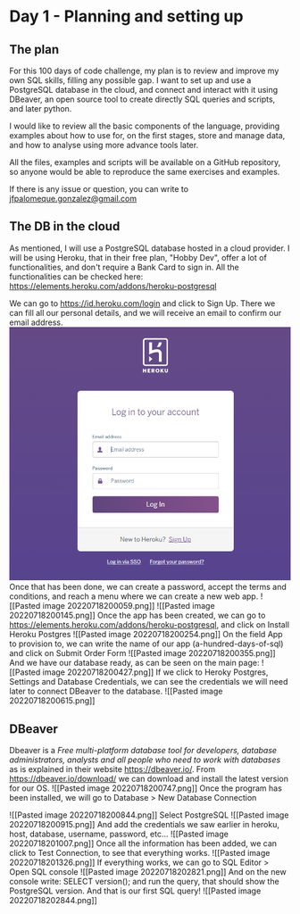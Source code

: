 # Day 1 - Planning and setting up
## The plan

For this 100 days of code challenge, my plan is to review and improve my own SQL skills, filling any possible gap. I want to set up and use a PostgreSQL database in the cloud, and connect and interact with it using DBeaver, an open source tool to create directly SQL queries and scripts, and later python.

I would like to review all the basic components of the language, providing examples about how to use for, on the first stages, store and manage data, and how to analyse using more advance tools later.

All the files, examples and scripts will be available on a GitHub repository, so anyone would be able to reproduce the same exercises and examples. 

If there is any issue or question, you can write to jfpalomeque.gonzalez@gmail.com

## The DB in the cloud
As mentioned, I will use a PostgreSQL database hosted in a cloud provider. I will be using Heroku, that in their free plan, "Hobby Dev", offer a lot of functionalities, and don't require a Bank Card to sign in. All the functionalities can be checked here: https://elements.heroku.com/addons/heroku-postgresql

We can go to https://id.heroku.com/login and click to Sign Up. There we can fill all our personal details, and we will receive an email to confirm our email address.
![](https://github.com/jfpalomeque/100_days_of_SQL/blob/main/day_1/Pasted%20image%2020220718195808.png)
Once that has been done, we can create a password, accept the terms and conditions, and reach a menu where we can create a new web app.
![[Pasted image 20220718200059.png]]
![[Pasted image 20220718200145.png]]
Once the app has been created, we can go to https://elements.heroku.com/addons/heroku-postgresql, and click on Install Heroku Postgres
![[Pasted image 20220718200254.png]]
On the field App to provision to, we can write the name of our app (a-hundred-days-of-sql) and click on Submit Order Form
![[Pasted image 20220718200355.png]]
And we have our database ready, as can be seen on the main page:
![[Pasted image 20220718200427.png]]
If we click to Heroky Postgres, Settings and Database Credentials, we can see the credentials we will need later to connect DBeaver to the database.
![[Pasted image 20220718200615.png]]

## DBeaver
Dbeaver is a *Free multi-platform database tool for developers, database administrators, analysts and all people who need to work with databases* as is explained in their website https://dbeaver.io/. From https://dbeaver.io/download/ we can download and install the latest version for our OS.
![[Pasted image 20220718200747.png]]
Once the program has been installed, we will go to Database > New Database Connection

![[Pasted image 20220718200844.png]]
Select PostgreSQL
![[Pasted image 20220718200915.png]]
And add the credentials we saw earlier in heroku, host, database, username, password, etc... 
![[Pasted image 20220718201007.png]]
Once all the information has been added, we can click to Test Connection, to see that everything works. 
![[Pasted image 20220718201326.png]]
If everything works, we can go to SQL Editor > Open SQL console
![[Pasted image 20220718202821.png]]
And on the new console write: 
SELECT version();
and run the query, that should show the PostgreSQL version. And that is our first SQL query!
![[Pasted image 20220718202844.png]]
